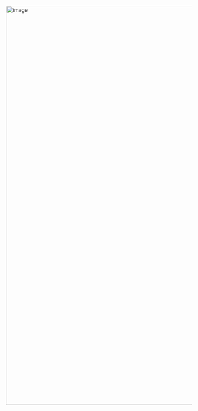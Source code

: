 <img width="1920" height="1080" alt="image" src="https://github.com/user-attachments/assets/27b215d8-5f62-4c95-abbd-f6a88b29db72" />
